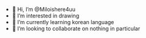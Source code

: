 - 👋 Hi, I’m @Miloishere4uu
- 👀 I’m interested in drawing
- 🌱 I’m currently learning korean language
- 💞️ I’m looking to collaborate on nothing in particular

<!---
Miloishere4uu/Miloishere4uu is a ✨ special ✨ repository because its `README.md` (this file) appears on your GitHub profile.
You can click the Preview link to take a look at your changes.
--->

